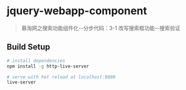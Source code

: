 # jquery-webapp-component

> 慕淘网之搜索功能组件化--分步代码：3-1 改写搜索框功能--搜索验证

## Build Setup

``` bash
# install dependencies
npm install -g http-live-server

# serve with hot reload at localhost:8080
live-server

```